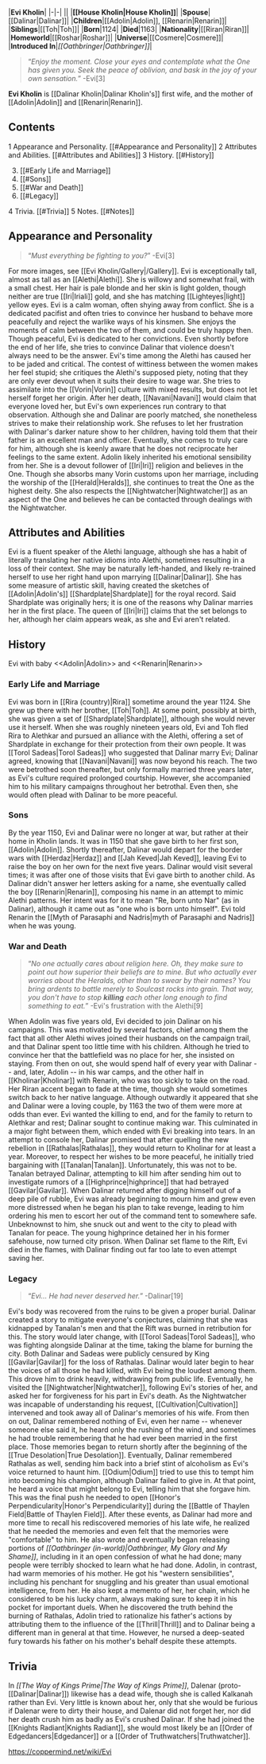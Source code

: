 |**Evi Kholin**|
|-|-|
||
|**[[House Kholin\|House Kholin]]**|
|**Spouse**|[[Dalinar\|Dalinar]]|
|**Children**|[[Adolin\|Adolin]], [[Renarin\|Renarin]]|
|**Siblings**|[[Toh\|Toh]]|
|**Born**|1124|
|**Died**|1163|
|**Nationality**|[[Riran\|Riran]]|
|**Homeworld**|[[Roshar\|Roshar]]|
|**Universe**|[[Cosmere\|Cosmere]]|
|**Introduced In**|*[[Oathbringer\|Oathbringer]]*|

>“*Enjoy the moment. Close your eyes and contemplate what the One has given you. Seek the peace of oblivion, and bask in the joy of your own sensation.*”
\-Evi[3]


**Evi Kholin** is [[Dalinar Kholin\|Dalinar Kholin's]] first wife, and the mother of [[Adolin\|Adolin]] and [[Renarin\|Renarin]].

## Contents

1 Appearance and Personality. [[#Appearance and Personality]] 
2 Attributes and Abilities. [[#Attributes and Abilities]] 
3 History. [[#History]] 

3. [[#Early Life and Marriage]] 
3. [[#Sons]] 
3. [[#War and Death]] 
3. [[#Legacy]] 


4 Trivia. [[#Trivia]] 
5 Notes. [[#Notes]] 


## Appearance and Personality
 
>“*Must everything be fighting to you?*”
\-Evi[3]


For more images, see [[Evi Kholin/Gallery\|/Gallery]].
Evi is exceptionally tall, almost as tall as an [[Alethi\|Alethi]]. She is willowy and somewhat frail, with a small chest. Her hair is pale blonde and her skin is light golden, though neither are true [[Iri\|Iriali]] gold, and she has matching [[Lighteyes\|light]] yellow eyes.
Evi is a calm woman, often shying away from conflict. She is a dedicated pacifist and often tries to convince her husband to behave more peacefully and reject the warlike ways of his kinsmen. She enjoys the moments of calm between the two of them, and could be truly happy then. Though peaceful, Evi is dedicated to her convictions. Even shortly before the end of her life, she tries to convince Dalinar that violence doesn't always need to be the answer.
Evi's time among the Alethi has caused her to be jaded and critical. The contest of wittiness between the women makes her feel stupid; she critiques the Alethi's supposed piety, noting that they are only ever devout when it suits their desire to wage war. She tries to assimilate into the [[Vorin\|Vorin]] culture with mixed results, but does not let herself forget her origin. After her death, [[Navani\|Navani]] would claim that everyone loved her, but Evi's own experiences run contrary to that observation.
Although she and Dalinar are poorly matched, she nonetheless strives to make their relationship work. She refuses to let her frustration with Dalinar's darker nature show to her children, having told them that their father is an excellent man and officer. Eventually, she comes to truly care for him, although she is keenly aware that he does not reciprocate her feelings to the same extent. Adolin likely inherited his emotional sensibility from her.
She is a devout follower of [[Iri\|Iri]] religion and believes in the One. Though she absorbs many Vorin customs upon her marriage, including the worship of the [[Herald\|Heralds]], she continues to treat the One as the highest deity. She also respects the [[Nightwatcher\|Nightwatcher]] as an aspect of the One and believes he can be contacted through dealings with the Nightwatcher.

## Attributes and Abilities
Evi is a fluent speaker of the Alethi language, although she has a habit of literally translating her native idioms into Alethi, sometimes resulting in a loss of their context. She may be naturally left-handed, and likely re-trained herself to use her right hand upon marrying [[Dalinar\|Dalinar]]. She has some measure of artistic skill, having created the sketches of [[Adolin\|Adolin's]] [[Shardplate\|Shardplate]] for the royal record.
Said Shardplate was originally hers; it is one of the reasons why Dalinar marries her in the first place. The queen of [[Iri\|Iri]] claims that the set belongs to her, although her claim appears weak, as she and Evi aren't related.

## History
  Evi with baby <<Adolin\|Adolin>> and <<Renarin\|Renarin>>
### Early Life and Marriage
Evi was born in [[Rira (country)\|Rira]] sometime around the year 1124. She grew up there with her brother, [[Toh\|Toh]]. At some point, possibly at birth, she was given a set of [[Shardplate\|Shardplate]], although she would never use it herself.
When she was roughly nineteen years old, Evi and Toh fled Rira to Alethkar and pursued an alliance with the Alethi, offering a set of Shardplate in exchange for their protection from their own people. It was [[Torol Sadeas\|Torol Sadeas]] who suggested that Dalinar marry Evi; Dalinar agreed, knowing that [[Navani\|Navani]] was now beyond his reach. The two were betrothed soon thereafter, but only formally married three years later, as Evi's culture required prolonged courtship. However, she accompanied him to his military campaigns throughout her betrothal. Even then, she would often plead with Dalinar to be more peaceful.

### Sons
By the year 1150, Evi and Dalinar were no longer at war, but rather at their home in Kholin lands. It was in 1150 that she gave birth to her first son, [[Adolin\|Adolin]]. Shortly thereafter, Dalinar would depart for the border wars with [[Herdaz\|Herdaz]] and [[Jah Keved\|Jah Keved]], leaving Evi to raise the boy on her own for the next five years. Dalinar would visit several times; it was after one of those visits that Evi gave birth to another child. As Dalinar didn't answer her letters asking for a name, she eventually called the boy [[Renarin\|Renarin]], composing his name in an attempt to mimic Alethi patterns. Her intent was for it to mean "Re, born unto Nar" (as in Dalinar), although it came out as "one who is born unto himself". Evi told Renarin the [[Myth of Parasaphi and Nadris\|myth of Parasaphi and Nadris]] when he was young.

### War and Death
>“*No one actually cares about religion here. Oh, they make sure to point out how superior their beliefs are to mine. But who actually ever worries about the Heralds, other than to swear by their names? You bring ardents to battle merely to Soulcast rocks into grain. That way, you don't have to stop **killing** each other long enough to find something to eat.*”
\-Evi's frustration with the Alethi[9]


 
When Adolin was five years old, Evi decided to join Dalinar on his campaigns. This was motivated by several factors, chief among them the fact that all other Alethi wives joined their husbands on the campaign trail, and that Dalinar spent too little time with his children. Although he tried to convince her that the battlefield was no place for her, she insisted on staying. From then on out, she would spend half of every year with Dalinar -- and, later, Adolin -- in his war camps, and the other half in [[Kholinar\|Kholinar]] with Renarin, who was too sickly to take on the road. Her Riran accent began to fade at the time, though she would sometimes switch back to her native language.
Although outwardly it appeared that she and Dalinar were a loving couple, by 1163 the two of them were more at odds than ever. Evi wanted the killing to end, and for the family to return to Alethkar and rest; Dalinar sought to continue making war. This culminated in a major fight between them, which ended with Evi breaking into tears. In an attempt to console her, Dalinar promised that after quelling the new rebellion in [[Rathalas\|Rathalas]], they would return to Kholinar for at least a year. Moreover, to respect her wishes to be more peaceful, he initially tried bargaining with [[Tanalan\|Tanalan]].
Unfortunately, this was not to be. Tanalan betrayed Dalinar, attempting to kill him after sending him out to investigate rumors of a [[Highprince\|highprince]] that had betrayed [[Gavilar\|Gavilar]]. When Dalinar returned after digging himself out of a deep pile of rubble, Evi was already beginning to mourn him and grew even more distressed when he began his plan to take revenge, leading to him ordering his men to escort her out of the command tent to somewhere safe. Unbeknownst to him, she snuck out and went to the city to plead with Tanalan for peace. The young highprince detained her in his former safehouse, now turned city prison. When Dalinar set flame to the Rift, Evi died in the flames, with Dalinar finding out far too late to even attempt saving her.

### Legacy
>“*Evi… He had never deserved her.*”
\-Dalinar[19]


 
Evi's body was recovered from the ruins to be given a proper burial. Dalinar created a story to mitigate everyone's conjectures, claiming that she was kidnapped by Tanalan's men and that the Rift was burned in retribution for this. The story would later change, with [[Torol Sadeas\|Torol Sadeas]], who was fighting alongside Dalinar at the time, taking the blame for burning the city. Both Dalinar and Sadeas were publicly censured by King [[Gavilar\|Gavilar]] for the loss of Rathalas.
Dalinar would later begin to hear the voices of all those he had killed, with Evi being the loudest among them. This drove him to drink heavily, withdrawing from public life. Eventually, he visited the [[Nightwatcher\|Nightwatcher]], following Evi's stories of her, and asked her for forgiveness for his part in Evi's death. As the Nightwatcher was incapable of understanding his request, [[Cultivation\|Cultivation]] intervened and took away all of Dalinar's memories of his wife.
From then on out, Dalinar remembered nothing of Evi, even her name -- whenever someone else said it, he heard only the rushing of the wind, and sometimes he had trouble remembering that he had ever been married in the first place. Those memories began to return shortly after the beginning of the [[True Desolation\|True Desolation]]. Eventually, Dalinar remembered Rathalas as well, sending him back into a brief stint of alcoholism as Evi's voice returned to haunt him. [[Odium\|Odium]] tried to use this to tempt him into becoming his champion, although Dalinar failed to give in. At that point, he heard a voice that might belong to Evi, telling him that she forgave him. This was the final push he needed to open [[Honor's Perpendicularity\|Honor's Perpendicularity]] during the [[Battle of Thaylen Field\|Battle of Thaylen Field]]. After these events, as Dalinar had more and more time to recall his rediscovered memories of his late wife, he realized that he needed the memories and even felt that the memories were "comfortable" to him. He also wrote and eventually began releasing portions of *[[Oathbringer (in-world)\|Oathbringer, My Glory and My Shame]]*, including in it an open confession of what he had done; many people were terribly shocked to learn what he had done.
Adolin, in contrast, had warm memories of his mother. He got his "western sensibilities", including his penchant for snuggling and his greater than usual emotional intelligence, from her. He also kept a memento of her, her chain, which he considered to be his lucky charm, always making sure to keep it in his pocket for important duels. When he discovered the truth behind the burning of Rathalas, Adolin tried to rationalize his father's actions by attributing them to the influence of the [[Thrill\|Thrill]] and to Dalinar being a different man in general at that time. However, he nursed a deep-seated fury towards his father on his mother's behalf despite these attempts.

## Trivia
In *[[The Way of Kings Prime\|The Way of Kings Prime]]*, Dalenar (proto-[[Dalinar\|Dalinar]]) likewise has a dead wife, though she is called Kalkanah rather than Evi. Very little is known about her, only that she would be furious if Dalenar were to dirty their house, and Dalenar did not forget her, nor did her death crush him as badly as Evi's crushed Dalinar.
If she had joined the [[Knights Radiant\|Knights Radiant]], she would most likely be an [[Order of Edgedancers\|Edgedancer]] or a [[Order of Truthwatchers\|Truthwatcher]].


https://coppermind.net/wiki/Evi